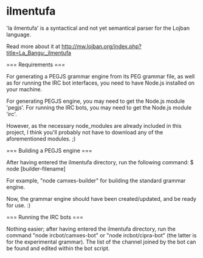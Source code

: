 ilmentufa
=========

'la ilmentufa' is a syntactical and not yet semantical parser for the Lojban language.

Read more about it at http://mw.lojban.org/index.php?title=La_Bangu:_ilmentufa


=== Requirements ===

For generating a PEGJS grammar engine from its PEG grammar file, as well as for running the IRC bot interfaces, you need to have Node.js installed on your machine.

For generating PEGJS engine, you may need to get the Node.js module 'pegjs'.
For running the IRC bots, you may need to get the Node.js module 'irc'.

However, as the necessary node_modules are already included in this project, I think you'll probably not have to download any of the aforementioned modules. ;)


=== Building a PEGJS engine ===

After having entered the ilmentufa directory, run the following command:
$ node [builder-filename]

For example, "node camxes-builder" for building the standard grammar engine.

Now, the grammar engine should have been created/updated, and be ready for use. :)


=== Running the IRC bots ===

Nothing easier; after having entered the ilmentufa directory, run the command "node ircbot/camxes-bot" or "node ircbot/cipra-bot" (the latter is for the experimental grammar).
The list of the channel joined by the bot can be found and edited within the bot script.
